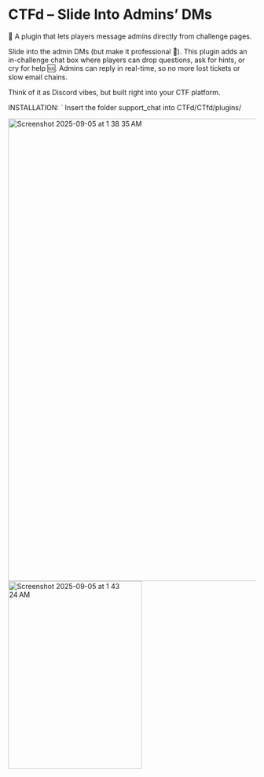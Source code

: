 # CTFd – Slide Into Admins’ DMs
💬 A plugin that lets players message admins directly from challenge pages.

Slide into the admin DMs (but make it professional 👀).
This plugin adds an in-challenge chat box where players can drop questions, ask for hints, or cry for help 🆘. Admins can reply in real-time, so no more lost tickets or slow email chains.

Think of it as Discord vibes, but built right into your CTF platform.

INSTALLATION:
` Insert the folder support_chat into CTFd/CTfd/plugins/



<img width="1916" height="941" alt="Screenshot 2025-09-05 at 1 38 35 AM" src="https://github.com/user-attachments/assets/b1098361-1a17-4d76-8d2e-0c0f0b8f23d4" />
<img width="272" height="382" alt="Screenshot 2025-09-05 at 1 43 24 AM" src="https://github.com/user-attachments/assets/bd684eb2-1b77-4489-b9fd-347868f52fec" />

